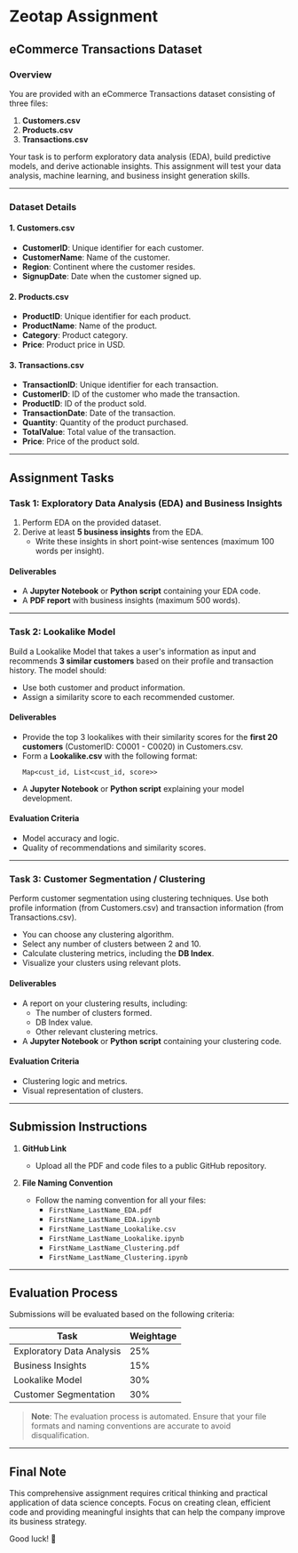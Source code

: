 # Zeotap Assignment

## eCommerce Transactions Dataset

### Overview
You are provided with an eCommerce Transactions dataset consisting of three files:
1. **Customers.csv**
2. **Products.csv**
3. **Transactions.csv**

Your task is to perform exploratory data analysis (EDA), build predictive models, and derive actionable insights. This assignment will test your data analysis, machine learning, and business insight generation skills.

---

### Dataset Details

#### 1. Customers.csv
- **CustomerID**: Unique identifier for each customer.
- **CustomerName**: Name of the customer.
- **Region**: Continent where the customer resides.
- **SignupDate**: Date when the customer signed up.

#### 2. Products.csv
- **ProductID**: Unique identifier for each product.
- **ProductName**: Name of the product.
- **Category**: Product category.
- **Price**: Product price in USD.

#### 3. Transactions.csv
- **TransactionID**: Unique identifier for each transaction.
- **CustomerID**: ID of the customer who made the transaction.
- **ProductID**: ID of the product sold.
- **TransactionDate**: Date of the transaction.
- **Quantity**: Quantity of the product purchased.
- **TotalValue**: Total value of the transaction.
- **Price**: Price of the product sold.

---

## Assignment Tasks

### Task 1: Exploratory Data Analysis (EDA) and Business Insights
1. Perform EDA on the provided dataset.
2. Derive at least **5 business insights** from the EDA.
   - Write these insights in short point-wise sentences (maximum 100 words per insight).

#### Deliverables
- A **Jupyter Notebook** or **Python script** containing your EDA code.
- A **PDF report** with business insights (maximum 500 words).

---

### Task 2: Lookalike Model
Build a Lookalike Model that takes a user's information as input and recommends **3 similar customers** based on their profile and transaction history. The model should:
- Use both customer and product information.
- Assign a similarity score to each recommended customer.

#### Deliverables
- Provide the top 3 lookalikes with their similarity scores for the **first 20 customers** (CustomerID: C0001 - C0020) in Customers.csv.
- Form a **Lookalike.csv** with the following format:
  ```
  Map<cust_id, List<cust_id, score>>
  ```
- A **Jupyter Notebook** or **Python script** explaining your model development.

#### Evaluation Criteria
- Model accuracy and logic.
- Quality of recommendations and similarity scores.

---

### Task 3: Customer Segmentation / Clustering
Perform customer segmentation using clustering techniques. Use both profile information (from Customers.csv) and transaction information (from Transactions.csv).
- You can choose any clustering algorithm.
- Select any number of clusters between 2 and 10.
- Calculate clustering metrics, including the **DB Index**.
- Visualize your clusters using relevant plots.

#### Deliverables
- A report on your clustering results, including:
  - The number of clusters formed.
  - DB Index value.
  - Other relevant clustering metrics.
- A **Jupyter Notebook** or **Python script** containing your clustering code.

#### Evaluation Criteria
- Clustering logic and metrics.
- Visual representation of clusters.

---

## Submission Instructions

1. **GitHub Link**
   - Upload all the PDF and code files to a public GitHub repository.

2. **File Naming Convention**
   - Follow the naming convention for all your files:
     - `FirstName_LastName_EDA.pdf`
     - `FirstName_LastName_EDA.ipynb`
     - `FirstName_LastName_Lookalike.csv`
     - `FirstName_LastName_Lookalike.ipynb`
     - `FirstName_LastName_Clustering.pdf`
     - `FirstName_LastName_Clustering.ipynb`

---

## Evaluation Process
Submissions will be evaluated based on the following criteria:

| Task                       | Weightage |
|----------------------------|-----------|
| Exploratory Data Analysis  | 25%       |
| Business Insights          | 15%       |
| Lookalike Model            | 30%       |
| Customer Segmentation      | 30%       |

> **Note**: The evaluation process is automated. Ensure that your file formats and naming conventions are accurate to avoid disqualification.

---

## Final Note
This comprehensive assignment requires critical thinking and practical application of data science concepts. Focus on creating clean, efficient code and providing meaningful insights that can help the company improve its business strategy.

Good luck! 🚀
